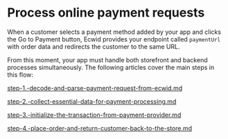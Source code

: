 # Process online payment requests

When a customer selects a payment method added by your app and clicks the Go to Payment button, Ecwid provides your endpoint called `paymentUrl` with order data and redirects the customer to the same URL.&#x20;

From this moment, your app must handle both storefront and backend processes simultaneously. The following articles cover the main steps in this flow:

[step-1.-decode-and-parse-payment-request-from-ecwid.md](step-1.-decode-and-parse-payment-request-from-ecwid.md "mention")

[step-2.-collect-essential-data-for-payment-processing.md](step-2.-collect-essential-data-for-payment-processing.md "mention")

[step-3.-initialize-the-transaction-from-payment-provider.md](step-3.-initialize-the-transaction-from-payment-provider.md "mention")

[step-4.-place-order-and-return-customer-back-to-the-store.md](step-4.-place-order-and-return-customer-back-to-the-store.md "mention")

